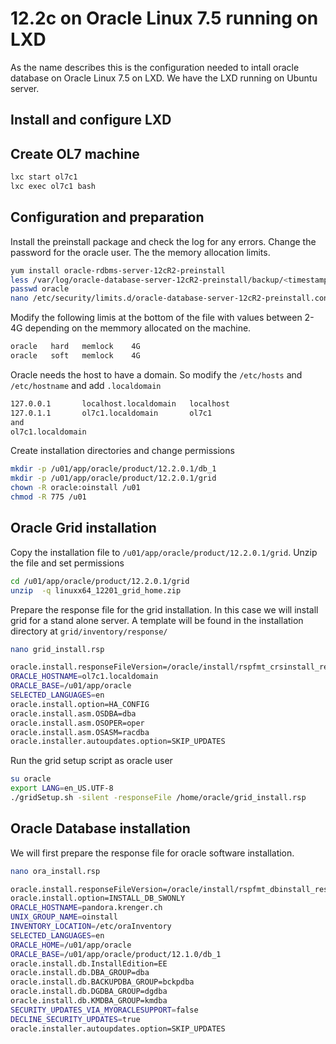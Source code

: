 # 12.2c on Oracle Linux 7.5 running on LXD

As the name describes this is the configuration needed to intall oracle database on Oracle Linux 7.5 on LXD.
We have the LXD running on Ubuntu server.

## Install and configure LXD

## Create OL7 machine

```bash
lxc start ol7c1
lxc exec ol7c1 bash

```

## Configuration and preparation

Install the preinstall package and check the log for any errors.
Change the password for the oracle user.
The the memory allocation limits.

```bash
yum install oracle-rdbms-server-12cR2-preinstall
less /var/log/oracle-database-server-12cR2-preinstall/backup/<timestamp>/orakernel.log
passwd oracle
nano /etc/security/limits.d/oracle-database-server-12cR2-preinstall.conf
```

Modify the following limis at the bottom of the file with values between 2-4G depending on the memmory allocated on the machine.

```bash
oracle   hard   memlock    4G
oracle   soft   memlock    4G
```

Oracle needs the host to have a domain. So modify the `/etc/hosts` and `/etc/hostname` and add `.localdomain`

```bash
127.0.0.1       localhost.localdomain   localhost
127.0.1.1       ol7c1.localdomain       ol7c1
and
ol7c1.localdomain
```

Create installation directories and change permissions

```bash
mkdir -p /u01/app/oracle/product/12.2.0.1/db_1
mkdir -p /u01/app/oracle/product/12.2.0.1/grid
chown -R oracle:oinstall /u01
chmod -R 775 /u01
```

## Oracle Grid installation

Copy the installation file to `/u01/app/oracle/product/12.2.0.1/grid`.
Unzip the file and set permissions

```bash
cd /u01/app/oracle/product/12.2.0.1/grid
unzip  -q linuxx64_12201_grid_home.zip
```

Prepare the response file for the grid installation.
In this case we will install grid for a stand alone server.
A template will be found in the installation directory at `grid/inventory/response/`

```bash
nano grid_install.rsp

oracle.install.responseFileVersion=/oracle/install/rspfmt_crsinstall_response_schema_v12.1.0
ORACLE_HOSTNAME=ol7c1.localdomain
ORACLE_BASE=/u01/app/oracle
SELECTED_LANGUAGES=en
oracle.install.option=HA_CONFIG
oracle.install.asm.OSDBA=dba
oracle.install.asm.OSOPER=oper
oracle.install.asm.OSASM=racdba
oracle.installer.autoupdates.option=SKIP_UPDATES
```

Run the grid setup script as oracle user

```bash
su oracle
export LANG=en_US.UTF-8
./gridSetup.sh -silent -responseFile /home/oracle/grid_install.rsp
```

## Oracle Database installation

We will first prepare the response file for oracle software installation.

```bash
nano ora_install.rsp

oracle.install.responseFileVersion=/oracle/install/rspfmt_dbinstall_response_schema_v12.1.0
oracle.install.option=INSTALL_DB_SWONLY
ORACLE_HOSTNAME=pandora.krenger.ch
UNIX_GROUP_NAME=oinstall
INVENTORY_LOCATION=/etc/oraInventory
SELECTED_LANGUAGES=en
ORACLE_HOME=/u01/app/oracle
ORACLE_BASE=/u01/app/oracle/product/12.1.0/db_1
oracle.install.db.InstallEdition=EE
oracle.install.db.DBA_GROUP=dba
oracle.install.db.BACKUPDBA_GROUP=bckpdba
oracle.install.db.DGDBA_GROUP=dgdba
oracle.install.db.KMDBA_GROUP=kmdba
SECURITY_UPDATES_VIA_MYORACLESUPPORT=false
DECLINE_SECURITY_UPDATES=true
oracle.installer.autoupdates.option=SKIP_UPDATES
```